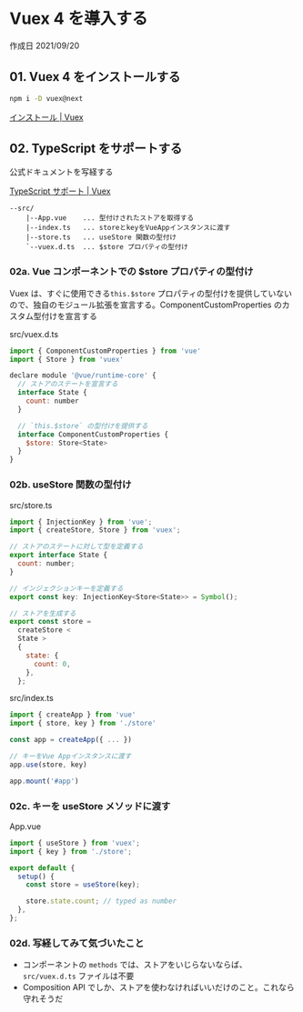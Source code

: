 # Vuex 4 を導入する

作成日 2021/09/20

## 01. Vuex 4 をインストールする

```bash
npm i -D vuex@next
```

[インストール \| Vuex](https://next.vuex.vuejs.org/ja/installation.html)

## 02. TypeScript をサポートする

公式ドキュメントを写経する

[TypeScript サポート \| Vuex](https://next.vuex.vuejs.org/ja/guide/typescript-support.html)

```text
--src/
    |--App.vue    ... 型付けされたストアを取得する
    |--index.ts   ... storeとkeyをVueAppインスタンスに渡す
    |--store.ts   ... useStore 関数の型付け
    `--vuex.d.ts  ... $store プロパティの型付け
```

### 02a. Vue コンポーネントでの $store プロパティの型付け

Vuex は、すぐに使用できる`this.$store` プロパティの型付けを提供していないので、独自のモジュール拡張を宣言する。ComponentCustomProperties のカスタム型付けを宣言する

src/vuex.d.ts

```javascript
import { ComponentCustomProperties } from 'vue'
import { Store } from 'vuex'

declare module '@vue/runtime-core' {
  // ストアのステートを宣言する
  interface State {
    count: number
  }

  // `this.$store` の型付けを提供する
  interface ComponentCustomProperties {
    $store: Store<State>
  }
}
```

### 02b. useStore 関数の型付け

src/store.ts

```javascript
import { InjectionKey } from 'vue';
import { createStore, Store } from 'vuex';

// ストアのステートに対して型を定義する
export interface State {
  count: number;
}

// インジェクションキーを定義する
export const key: InjectionKey<Store<State>> = Symbol();

// ストアを生成する
export const store =
  createStore <
  State >
  {
    state: {
      count: 0,
    },
  };
```

src/index.ts

```javascript
import { createApp } from 'vue'
import { store, key } from './store'

const app = createApp({ ... })

// キーをVue Appインスタンスに渡す
app.use(store, key)

app.mount('#app')
```

### 02c. キーを useStore メソッドに渡す

App.vue

```javascript
import { useStore } from 'vuex';
import { key } from './store';

export default {
  setup() {
    const store = useStore(key);

    store.state.count; // typed as number
  },
};
```

### 02d. 写経してみて気づいたこと

- コンポーネントの `methods` では、ストアをいじらないならば、`src/vuex.d.ts` ファイルは不要
- Composition API でしか、ストアを使わなければいいだけのこと。これなら守れそうだ
